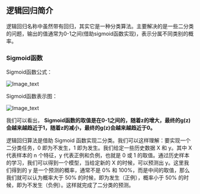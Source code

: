 ## 逻辑回归简介

逻辑回归名称中虽然带有回归，其实它是一种分类算法。主要解决的是一些二分类的问题，输出的值通常为0-1之间(借助sigmoid函数实现)，表示分属不同类别的概率。

### Sigmoid函数

Sigmoid函数公式：

![Image_text](https://raw.githubusercontent.com/OneStepAndTwoSteps/data_mining_analysis/master/static/%E9%80%BB%E8%BE%91%E5%9B%9E%E5%BD%92/1.png)

Sigmoid函数表示图：

![Image_text](https://raw.githubusercontent.com/OneStepAndTwoSteps/data_mining_analysis/master/static/%E9%80%BB%E8%BE%91%E5%9B%9E%E5%BD%92/2.png)


我们可以看出， __Sigmoid函数的取值是在0-1之间的，随着z的增大，最终的g(z)会越来越趋近于1，随着z的减小，最终的g(z)会越来越趋近于0。__

逻辑回归算法是借助 Sigmoid 函数实现二分类。我们可以这样理解：要实现一个二分类任务，0 即为不发生，1 即为发生。我们给定一些历史数据 X 和 y。其中 X 代表样本的 n 个特征，y 代表正例和负例，也就是 0 或 1 的取值。通过历史样本的学习，我们可以得到一个模型，当给定新的 X 的时候，可以预测出 y。这里我们得到的 y 是一个预测的概率，通常不是 0% 和 100%，而是中间的取值，那么我们就可以认为概率大于 50% 的时候，即为发生（正例），概率小于 50% 的时候，即为不发生（负例）。这样就完成了二分类的预测。




